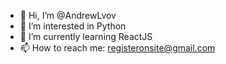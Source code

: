 - 👋 Hi, I’m @AndrewLvov
- 👀 I’m interested in Python
- 🌱 I’m currently learning ReactJS
- 📫 How to reach me: registeronsite@gmail.com
